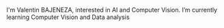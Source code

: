  I'm Valentin BAJENEZA,
 interested in AI and Computer Vision.
 I’m currently learning Computer Vision and Data analysis


<!---
Vbajeneza/Vbajeneza is a ✨ special ✨ repository because its `README.md` (this file) appears on your GitHub profile.
You can click the Preview link to take a look at your changes.
--->

